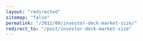 ```yaml
---
layout: "redirected"
sitemap: "false"
permalink: "/2012/09/investor-deck-market-size/"
redirect_to: "/post/investor-deck-market-size"
---
```




